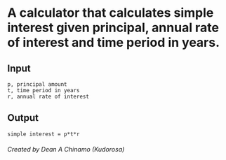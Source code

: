 # A calculator that calculates simple interest given principal, annual rate of interest and time period in years.


Input
-
    p, principal amount
    t, time period in years
    r, annual rate of interest
  
Output
-    
    simple interest = p*t*r

 ###### *Created by Dean A Chinamo (Kudorosa)*
